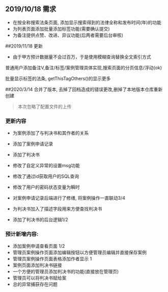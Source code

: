 ## 2019/10/18 需求
- 在按全称搜索法条页面, 添加显示搜索得到的法律全称和发布时间(年)的功能
- 为列表页面添加批量添加标签功能(需要确认提交)
- 为备注提供点赞、改进、异议功能(后两者需要后台审核) 

##2019/11/18 更新
- 由于甲方预计数据量不会过百万，于是使用模糊查询替换全文索引方式

普通用户添加备注V,备注/标签/案例管理具体实现,搜索页面的分页信息/浮动(ok)

批量显示标签的法条, getThisTagOthers()的显示更多

##2020/3/14
合并了版本, 去掉了回档造成的错误更改,删掉了本地版本仓库重新创建

> 本次忽略了配置文件的上传


### 更新内容
- 为案例添加了与判决书和其作者的关系
- 添加了案例申请记录
- 添加了判决书
- 修改了自定义异常的设置msg功能
- 修改了通过id获取用户的SQL查询
- 修改了用户的密码状态变量为瞬时

- 对案例申请记录后端进行了修缮, 将案例操作一直联动3/4
- 为判决书加入了描述字段用来方便查找判决书
- 添加了判决书的后台逻辑1/2

### 预计新增内容: 
- 添加案例申请查看页面 1/2
- 管理员案例操作页面添加编辑按钮以方便管理员编辑并直接保存案例
- 管理员案例操作页面表格添加作者显示 1
- 案例页面添加判决书链接
- 一个方便的管理员添加判决书的功能(直接放在管理页)
- 管理员可以将判决书赋给案
- 总的异常捕获存在问题

